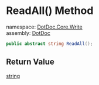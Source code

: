 ﻿# ReadAll\(\) Method

namespace: [DotDoc\.Core\.Write](../../DotDoc.Core.Write.md)<br />
assembly: [DotDoc](../../../DotDoc.md)



```csharp
public abstract string ReadAll();
```

## Return Value

[string](https://docs.microsoft.com/dotnet/api/System.String)



